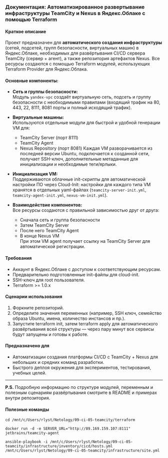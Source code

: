 ### Документация: Автоматизированное развертывание инфраструктуры TeamCity и Nexus в Яндекс.Облаке с помощью Terraform

#### Краткое описание

Проект предназначен для **автоматического создания инфраструктуры** (сетей, подсетей, групп безопасности, виртуальных машин) в Яндекс.Облаке, необходимых для развёртывания CI/CD сервера TeamCity (сервер + агент), а также репозитория артефактов Nexus. Все ресурсы создаются с помощью Terraform модулей, использующих Terraform Provider для Яндекс.Облака.

#### Основные компоненты:

- **Сеть и группы безопасности:**  
  Модуль `yandex-vpc` создаёт виртуальную сеть, подсеть и группу безопасности с необходимыми правилами (входящий трафик на 80, 443, 22, 8111, 8081 порты и полный исходящий трафик).

- **Виртуальные машины:**  
  Используются отдельные модули для быстрой и удобной генерации VM для:
  - TeamCity Server (порт 8111)
  - TeamCity Agent
  - Nexus Repository (порт 8081)
  Каждая VM разворачивается из последней версии Ubuntu, подключается к созданной сети, получает SSH-ключ, дополнительные метаданные для инициализации и необходимые теги/ярлыки.

- **Инициализация VM:**  
  Поддерживаются облачные init-скрипты для автоматической настройки ПО через Cloud-Init: настройки для каждого типа VM хранятся в отдельных yaml-файлах (`teamcity-server-init.yml`, `teamcity-agent-init.yml`, `nexus-vm-init.yml`).

- **Взаимодействие компонентов:**  
  Все ресурсы создаются с правильной зависимостью друг от друга:  
  - Сначала сеть и группа безопасности  
  - Затем TeamCity Server  
  - После него TeamCity Agent  
  - В конце Nexus VM  
  При этом VM agent получает ссылку на TeamCity Server для автоматической регистрации.

#### Требования

- Аккаунт в Яндекс.Облаке с доступом к соответствующим ресурсам.
- Предварительно подготовленные init-файлы для cloud-init.
- SSH-ключ для root пользователя.
- Terraform >= 1.0.x

#### Сценарии использования

1. Форкните репозиторий.
2. Определите значения переменных (например, SSH ключ, семейство образа Ubuntu, имена, количество инстансов и пр.).
3. Запустите terraform init, затем terraform apply для автоматического развёртывания всей структуры — через пару минут все сервисы будут запущены и готовы к работе.

#### Предназначено для

- Автоматизации создания платформы CI/CD с TeamCity + Nexus для небольших и средних команд разработки.
- Быстрого деплоя окружения для экспериментов, тестирования, учебных целей.

***

**P.S.** Подробную информацию по структуре модулей, переменным и полезным сценариям развёртывания смотрите в README и примерах внутри репозитория.

#### Полезные команды 

```
cd /mnt/c/Users/rlyst/Netology/09-ci-05-teamcity/terraform

docker run -d -e SERVER_URL="http://89.169.159.107:8111" jetbrains/teamcity-agent

ansible-playbook -i /mnt/c/Users/rlyst/Netology/09-ci-05-teamcity/infrastructure/inventory/cicd/hosts.yml /mnt/c/Users/rlyst/Netology/09-ci-05-teamcity/infrastructure/site.yml
```
